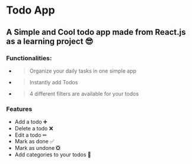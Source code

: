 # Todo App
## A Simple and Cool todo app made from React.js as a learning project 😎

### Functionalities:
 - > Organize your daily tasks in one simple app

 - > Instantly add Todos

 - > 4 different filters are available for your todos

### Features
- Add a todo ➕
- Delete a todo ❌
- Edit a todo ✏
- Mark as done ✅
- Mark as undone ❎
- Add categories to your todos 📁
